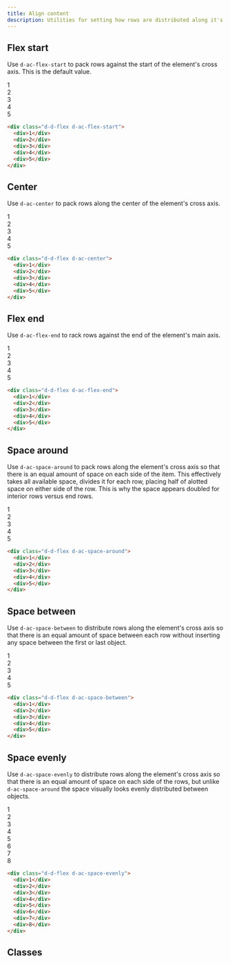 ```yaml
---
title: Align content
description: Utilities for setting how rows are distributed along it's cross axis. This property only works when a parent container has more than one line.
---
```


## Flex start

Use `d-ac-flex-start` to pack rows against the start of the element's cross axis. This is the default value.

<code-well-header bgclass="d-bgc-purple-100 d-bgo50">
  <div class="d-fl-col3 d-flg16 d-fw-wrap d-ac-flex-start d-p8 d-w100p d-hmn216 d-bar8 d-bgc-purple-100">
    <div class="d-fl-center d-m8 d-p16 d-h64 d-bgc-purple-300 d-bar4 d-fs-300 d-fw-bold">1</div>
    <div class="d-fl-center d-m8 d-p16 d-h64 d-bgc-purple-300 d-bar4 d-fs-300 d-fw-bold">2</div>
    <div class="d-fl-center d-m8 d-p16 d-h64 d-bgc-purple-300 d-bar4 d-fs-300 d-fw-bold">3</div>
    <div class="d-fl-center d-m8 d-p16 d-h64 d-bgc-purple-300 d-bar4 d-fs-300 d-fw-bold">4</div>
    <div class="d-fl-center d-m8 d-p16 d-h64 d-bgc-purple-300 d-bar4 d-fs-300 d-fw-bold">5</div>
  </div>
</code-well-header>

```html
<div class="d-d-flex d-ac-flex-start">
  <div>1</div>
  <div>2</div>
  <div>3</div>
  <div>4</div>
  <div>5</div>
</div>
```

## Center

Use `d-ac-center` to pack rows along the center of the element's cross axis.

<code-well-header bgclass="d-bgc-magenta-100 d-bgo50">
  <div class="d-fl-col3 d-flg16 d-fw-wrap d-ac-center d-p8 d-w100p d-hmn216 d-bar8 d-bgc-magenta-100">
    <div class="d-fl-center d-m8 d-p16 d-h64 d-bgc-magenta-200 d-bar4 d-fs-300 d-fw-bold">1</div>
    <div class="d-fl-center d-m8 d-p16 d-h64 d-bgc-magenta-200 d-bar4 d-fs-300 d-fw-bold">2</div>
    <div class="d-fl-center d-m8 d-p16 d-h64 d-bgc-magenta-200 d-bar4 d-fs-300 d-fw-bold">3</div>
    <div class="d-fl-center d-m8 d-p16 d-h64 d-bgc-magenta-200 d-bar4 d-fs-300 d-fw-bold">4</div>
    <div class="d-fl-center d-m8 d-p16 d-h64 d-bgc-magenta-200 d-bar4 d-fs-300 d-fw-bold">5</div>
  </div>
</code-well-header>

```html
<div class="d-d-flex d-ac-center">
  <div>1</div>
  <div>2</div>
  <div>3</div>
  <div>4</div>
  <div>5</div>
</div>
```

## Flex end

Use `d-ac-flex-end` to rack rows against the end of the element's main axis.

<code-well-header bgclass="d-bgc-green-100 d-bgo50" >
  <div class="d-fl-col3 d-fw-wrap d-flg16 d-ac-flex-end d-p8 d-w100p d-hmn216 d-bar8 d-bgc-green-100">
    <div class="d-fl-center d-m8 d-p16 d-h64 d-bgc-green-200 d-bar4 d-fs-300 d-fw-bold">1</div>
    <div class="d-fl-center d-m8 d-p16 d-h64 d-bgc-green-200 d-bar4 d-fs-300 d-fw-bold">2</div>
    <div class="d-fl-center d-m8 d-p16 d-h64 d-bgc-green-200 d-bar4 d-fs-300 d-fw-bold">3</div>
    <div class="d-fl-center d-m8 d-p16 d-h64 d-bgc-green-200 d-bar4 d-fs-300 d-fw-bold">4</div>
    <div class="d-fl-center d-m8 d-p16 d-h64 d-bgc-green-200 d-bar4 d-fs-300 d-fw-bold">5</div>
  </div>
</code-well-header>

```html
<div class="d-d-flex d-ac-flex-end">
  <div>1</div>
  <div>2</div>
  <div>3</div>
  <div>4</div>
  <div>5</div>
</div>
```

## Space around

Use `d-ac-space-around` to pack rows along the element's cross axis so that there is an equal amount of space on each side of the item. This effectively takes all available space, divides it for each row, placing half of alotted space on either side of the row. This is why the space appears doubled for interior rows versus end rows.

<code-well-header bgclass="d-bgc-red-100 d-bgo50" >
  <div class="d-fl-col3 d-fw-wrap d-flg16 d-ac-space-around d-bgc-red-100 d-p8 d-w100p d-hmn3 d-bar8">
    <div class="d-fl-center d-m8 d-p16 d-h64 d-bgc-red-200 d-bar4 d-fs-300 d-fw-bold">1</div>
    <div class="d-fl-center d-m8 d-p16 d-h64 d-bgc-red-200 d-bar4 d-fs-300 d-fw-bold">2</div>
    <div class="d-fl-center d-m8 d-p16 d-h64 d-bgc-red-200 d-bar4 d-fs-300 d-fw-bold">3</div>
    <div class="d-fl-center d-m8 d-p16 d-h64 d-bgc-red-200 d-bar4 d-fs-300 d-fw-bold">4</div>
    <div class="d-fl-center d-m8 d-p16 d-h64 d-bgc-red-200 d-bar4 d-fs-300 d-fw-bold">5</div>
  </div>
</code-well-header>

```html
<div class="d-d-flex d-ac-space-around">
  <div>1</div>
  <div>2</div>
  <div>3</div>
  <div>4</div>
  <div>5</div>
</div>
```

## Space between

Use `d-ac-space-between` to distribute rows along the element's cross axis so that there is an equal amount of space between each row without inserting any space between the first or last object.

<code-well-header bgclass="d-bgc-gold-100 d-bgo50" >
  <div class="d-fl-col3 d-fw-wrap d-flg16 d-ac-space-between d-p8 d-w100p d-hmn3 d-bar8 d-bgc-gold-100">
    <div class="d-fl-center d-m8 d-p16 d-h64 d-bgc-gold-200 d-bar4 d-fs-300 d-fw-bold">1</div>
    <div class="d-fl-center d-m8 d-p16 d-h64 d-bgc-gold-200 d-bar4 d-fs-300 d-fw-bold">2</div>
    <div class="d-fl-center d-m8 d-p16 d-h64 d-bgc-gold-200 d-bar4 d-fs-300 d-fw-bold">3</div>
    <div class="d-fl-center d-m8 d-p16 d-h64 d-bgc-gold-200 d-bar4 d-fs-300 d-fw-bold">4</div>
    <div class="d-fl-center d-m8 d-p16 d-h64 d-bgc-gold-200 d-bar4 d-fs-300 d-fw-bold">5</div>
  </div>
</code-well-header>

```html
<div class="d-d-flex d-ac-space-between">
  <div>1</div>
  <div>2</div>
  <div>3</div>
  <div>4</div>
  <div>5</div>
</div>
```

## Space evenly

Use `d-ac-space-evenly` to distribute rows along the element's cross axis so that there is an equal amount of space on each side of the rows, but unlike `d-ac-space-around` the space visually looks evenly distributed between objects.

<code-well-header bgclass="d-bgc-blue-100 d-bgo50" >
  <div class="d-fl-col3 d-fw-wrap d-flg16 d-ac-space-evenly d-p8 d-w100p d-hmn3 d-bar8 d-bgc-blue-100">
    <div class="d-fl-center d-m8 d-p16 d-h64 d-bgc-blue-300 d-bar4 d-fs-300 d-fw-bold">1</div>
    <div class="d-fl-center d-m8 d-p16 d-h64 d-bgc-blue-300 d-bar4 d-fs-300 d-fw-bold">2</div>
    <div class="d-fl-center d-m8 d-p16 d-h64 d-bgc-blue-300 d-bar4 d-fs-300 d-fw-bold">3</div>
    <div class="d-fl-center d-m8 d-p16 d-h64 d-bgc-blue-300 d-bar4 d-fs-300 d-fw-bold">4</div>
    <div class="d-fl-center d-m8 d-p16 d-h64 d-bgc-blue-300 d-bar4 d-fs-300 d-fw-bold">5</div>
    <div class="d-fl-center d-m8 d-p16 d-h64 d-bgc-blue-300 d-bar4 d-fs-300 d-fw-bold">6</div>
    <div class="d-fl-center d-m8 d-p16 d-h64 d-bgc-blue-300 d-bar4 d-fs-300 d-fw-bold">7</div>
    <div class="d-fl-center d-m8 d-p16 d-h64 d-bgc-blue-300 d-bar4 d-fs-300 d-fw-bold">8</div>
  </div>
</code-well-header>

```html
<div class="d-d-flex d-ac-space-evenly">
  <div>1</div>
  <div>2</div>
  <div>3</div>
  <div>4</div>
  <div>5</div>
  <div>6</div>
  <div>7</div>
  <div>8</div>
</div>
```

<script setup>
import { alignContent } from '@data/flex.json';
</script>

## Classes

<utility-class-table>
 <template #content>
    <tbody>
      <tr v-for="{ class: className, output } in alignContent">
        <th scope="row" class="d-ff-mono d-fc-purple-400 d-fw-normal d-fs-100">.d-{{ className }}</th>
        <td class="d-ff-mono d-fs-100">{{ output }}</td>
      </tr>
    </tbody>
  </template>
</utility-class-table>
